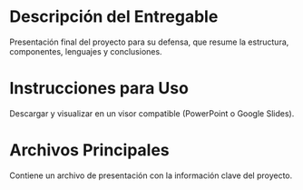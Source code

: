 # Descripción del Entregable
Presentación final del proyecto para su defensa, que resume la estructura, componentes, lenguajes y conclusiones.

# Instrucciones para Uso
Descargar y visualizar en un visor compatible (PowerPoint o Google Slides).

# Archivos Principales
Contiene un archivo de presentación con la información clave del proyecto.


